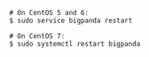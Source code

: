 
    # On CentOS 5 and 6:
    $ sudo service bigpanda restart

    # On CentOS 7:
    $ sudo systemctl restart bigpanda

